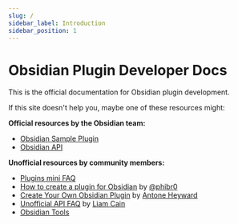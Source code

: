 ```yaml
---
slug: /
sidebar_label: Introduction
sidebar_position: 1
---
```


# Obsidian Plugin Developer Docs

This is the official documentation for Obsidian plugin development.

If this site doesn't help you, maybe one of these resources might:

**Official resources by the Obsidian team:**

- [Obsidian Sample Plugin](https://github.com/obsidianmd/obsidian-sample-plugin)
- [Obsidian API](https://github.com/obsidianmd/obsidian-api)

**Unofficial resources by community members:**

- [Plugins mini FAQ](https://forum.obsidian.md/t/plugins-mini-faq/7737)
- [How to create a plugin for Obsidian](https://www.youtube.com/watch?v=XaES2G3PVpg) by [@phibr0](https://github.com/phibr0)
- [Create Your Own Obsidian Plugin](https://www.youtube.com/watch?v=9lA-jaMNS0k) by [Antone Heyward](https://www.youtube.com/channel/UC9w43btR2UUsfR6ZUf3AlqQ)
- [Unofficial API FAQ](https://liamca.in/Obsidian/API+FAQ/index) by [Liam Cain](https://liamca.in)
- [Obsidian Tools](https://github.com/obsidian-tools/obsidian-tools)

